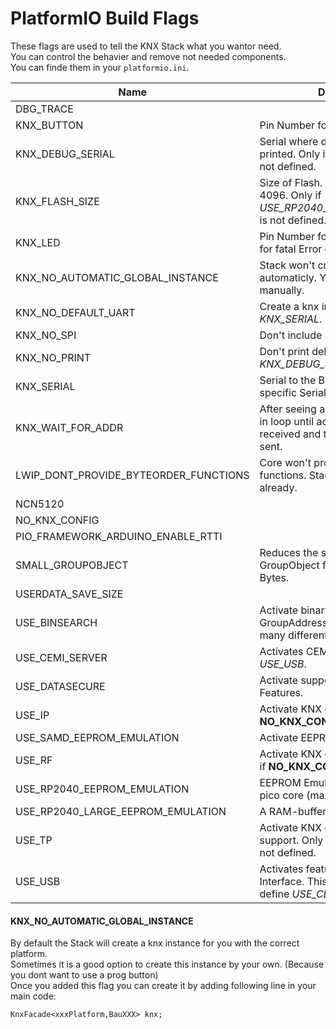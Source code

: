 # PlatformIO Build Flags
These flags are used to tell the KNX Stack what you wantor need.  
You can control the behavier and remove not needed components.  
You can finde them in your `platformio.ini`.


|Name|Description|Required|
|---|---|---|
|DBG_TRACE|||
|KNX_BUTTON|Pin Number for ProgButton||
|KNX_DEBUG_SERIAL|Serial where debug logs will be printed. Only if *KNX_NO_PRINT* is not defined.||
|KNX_FLASH_SIZE|Size of Flash. Must be  multiple of 4096. Only if *USE_RP2040_EEPROM_EMULATION* is not defined.|**yes**|
|KNX_LED|Pin Number for ProgLED. Also used for fatal Error display.||
|KNX_NO_AUTOMATIC_GLOBAL_INSTANCE|Stack won't create the knx instance automaticly. You need to create it manually.||
|KNX_NO_DEFAULT_UART|Create a knx instance without set *KNX_SERIAL*.||
|KNX_NO_SPI|Don't include SPI library||
|KNX_NO_PRINT|Don't print debug messages to *KNX_DEBUG_SERIAL*.||
|KNX_SERIAL|Serial to the BCU. Default is platform specific Serial.||
|KNX_WAIT_FOR_ADDR|After seeing a L2 packet start, stay in loop until address bytes are received and the AK/NAK packet is sent.||
|LWIP_DONT_PROVIDE_BYTEORDER_FUNCTIONS|Core won't provide byteorder functions. Stack provides those already.|**yes**|
|NCN5120|||
|NO_KNX_CONFIG|||
|PIO_FRAMEWORK_ARDUINO_ENABLE_RTTI||**yes**|
|SMALL_GROUPOBJECT|Reduces the size of each GroupObject from 19 Bytes to 8 Bytes.||
|USERDATA_SAVE_SIZE|||
|USE_BINSEARCH|Activate binary search in GroupAddressTable. Is faster with many different GroupAddresses.||
|USE_CEMI_SERVER|Activates CEMI Server. Required for *USE_USB*.||
|USE_DATASECURE|Activate support for DataSecure Features.||
|USE_IP|Activate KNX over IP support. Ony if **NO_KNX_CONFIG** is not defined.||
|USE_SAMD_EEPROM_EMULATION|Activate EEPROM Emulation||
|USE_RF|Activate KNX over RF support. Only if **NO_KNX_CONFIG** is not defined.||
|USE_RP2040_EEPROM_EMULATION|EEPROM Emulation from arduino-pico core (max 4k) can be used.||
|USE_RP2040_LARGE_EEPROM_EMULATION|A RAM-buffered Flash.||
|USE_TP|Activate KNX over TwistedPair support. Only if **NO_KNX_CONFIG** is not defined.||
|USE_USB|Activates features to use it as USB Interface. This will automaticly define *USE_CEMI_SERVER*||


#### KNX_NO_AUTOMATIC_GLOBAL_INSTANCE
By default the Stack will create a knx instance for you with the correct platform.  
Sometimes it is a good option to create this instance by your own. (Because you dont want to use a prog button)  
Once you added this flag you can create it by adding following line in your main code:
```
KnxFacade<xxxPlatform,BauXXX> knx;
```